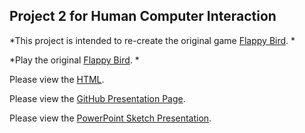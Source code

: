 ## Project 2 for Human Computer Interaction

*This project is intended to re-create the original game [Flappy Bird](https://en.wikipedia.org/wiki/Flappy_Bird). *

*Play the original [Flappy Bird](https://flappybird.io). *

Please view the [HTML](https://github.com/apape97/P2.2/blob/master/index.html). 

Please view the [GitHub Presentation Page](https://apape97.github.io/P2.2/). 

Please view the [PowerPoint Sketch Presentation](https://texastechuniversity-my.sharepoint.com/:p:/g/personal/aaron_arnold_ttu_edu/Eb-xwQj6yEpMjgMCBOltKxQBQG17DiYUMhYdY9jXSvtb6g?e=yM6LgE). 
